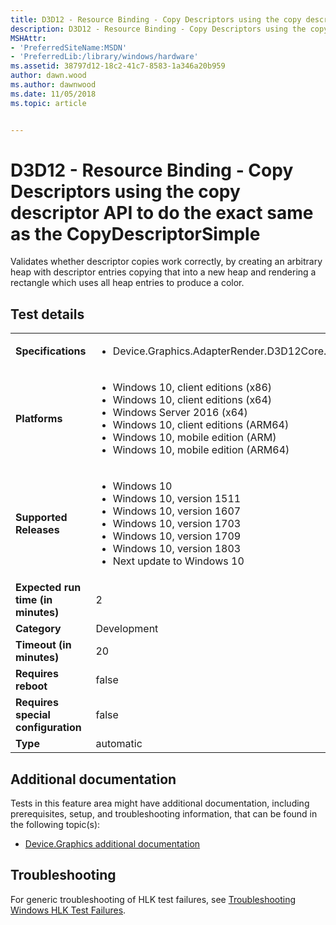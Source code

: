 ```yaml
---
title: D3D12 - Resource Binding - Copy Descriptors using the copy descriptor API to do the exact same as the CopyDescriptorSimple
description: D3D12 - Resource Binding - Copy Descriptors using the copy descriptor API to do the exact same as the CopyDescriptorSimple
MSHAttr:
- 'PreferredSiteName:MSDN'
- 'PreferredLib:/library/windows/hardware'
ms.assetid: 38797d12-18c2-41c7-8583-1a346a20b959
author: dawn.wood
ms.author: dawnwood
ms.date: 11/05/2018
ms.topic: article


---
```


# <span id="p_hlk_test.f31baae5-9e83-4ed2-ade0-ff4eb8bfea5b"></span>D3D12 - Resource Binding - Copy Descriptors using the copy descriptor API to do the exact same as the CopyDescriptorSimple


Validates whether descriptor copies work correctly, by creating an arbitrary heap with descriptor entries copying that into a new heap and rendering a rectangle which uses all heap entries to produce a color.

## Test details

|||
|---|---|
| **Specifications**  | <ul><li>Device.Graphics.AdapterRender.D3D12Core.CoreRequirement</li></ul> |  
| **Platforms**   | <ul><li>Windows 10, client editions (x86)</li><li>Windows 10, client editions (x64)</li><li>Windows Server 2016 (x64)</li><li>Windows 10, client editions (ARM64)</li><li>Windows 10, mobile edition (ARM)</li><li>Windows 10, mobile edition (ARM64)</li></ul> |
| **Supported Releases** | <ul><li>Windows 10</li><li>Windows 10, version 1511</li><li>Windows 10, version 1607</li><li>Windows 10, version 1703</li><li>Windows 10, version 1709</li><li>Windows 10, version 1803</li><li>Next update to Windows 10</li></ul> |
|**Expected run time (in minutes)**| 2 |
|**Category**| Development |
|**Timeout (in minutes)**| 20 |
|**Requires reboot**| false |
|**Requires special configuration**| false |
|**Type**| automatic |



## <span id="Additional_documentation"></span><span id="additional_documentation"></span><span id="ADDITIONAL_DOCUMENTATION"></span>Additional documentation


Tests in this feature area might have additional documentation, including prerequisites, setup, and troubleshooting information, that can be found in the following topic(s):

-   [Device.Graphics additional documentation](device-graphics-additional-documentation.md)

## <span id="Troubleshooting"></span><span id="troubleshooting"></span><span id="TROUBLESHOOTING"></span>Troubleshooting


For generic troubleshooting of HLK test failures, see [Troubleshooting Windows HLK Test Failures](../user/troubleshooting-windows-hlk-test-failures.md).










